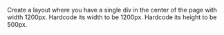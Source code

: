
Create a layout where you have a single div in the center of the page with width 1200px.
Hardcode its width to be 1200px.
Hardcode its height to be 500px.